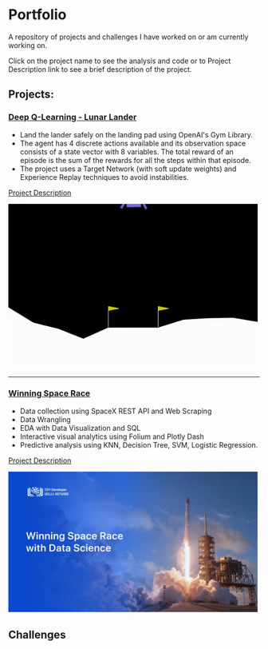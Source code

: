# Portfolio

A repository of projects and challenges I have worked on or am currently working on.

Click on the project name to see the analysis and code or to Project Description link to see a brief description of the project.

## Projects:

### [Deep Q-Learning - Lunar Lander](https://github.com/Nazalekser/portfolio/blob/main/Projects/Luna_Lander_Project/Lunar_Lander.ipynb)
* Land the lander safely on the landing pad using OpenAI's Gym Library.
* The agent has 4 discrete actions available and its observation space consists of a state vector with 8 variables. The total reward of an episode is the sum of the rewards for all the steps within that episode.
* The project uses a Target Network (with soft update weights) and Experience Replay techniques to avoid instabilities.

[Project Description](https://github.com/Nazalekser/portfolio/tree/main/Projects/Luna_Lander_Project#project-description)

   <img src="https://github.com/Nazalekser/portfolio/blob/main/Projects/Luna_Lander_Project/videos/lunar_lander.gif" width="500">
   
---

### [Winning Space Race](https://docs.google.com/presentation/d/1DRCCmKFTf5TxLaYAUW6bv3_el0f9WQzFUWUNY41vrP0/edit?usp=drive_link)
* Data collection using SpaceX REST API and Web Scraping
* Data Wrangling
* EDA with Data Visualization and SQL
* Interactive visual analytics using Folium and Plotly Dash
* Predictive analysis using KNN, Decision Tree, SVM, Logistic Regression.

[Project Description](https://github.com/Nazalekser/portfolio/blob/main/Projects/Winning%20Space%20Race/Readme.md#project-description)

  <img src="https://github.com/Nazalekser/portfolio/blob/main/Projects/Winning%20Space%20Race/My%20presentation.jpg" width="500">


## Challenges
